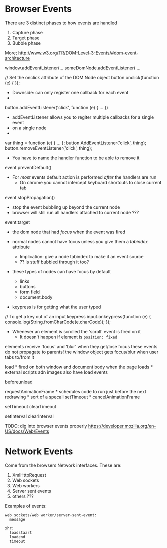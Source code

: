 # Browser Events

There are 3 distinct phases to how events are handled

1. Capture phase
2. Target phase
3. Bubble phase

More; http://www.w3.org/TR/DOM-Level-3-Events/#dom-event-architecture

window.addEventListener(...
someDomNode.addEventListener( ...


// Set the onclick attribute of the DOM Node object
button.onclick(function (e) { });
* Downside: can only register one callback for each event
*
button.addEventListener('click', function (e) { ... })

* addEventListener allows you to regiter multiple callbacks for a single event
* on a single node
*

var thing = function (e) { ... };
button.AddEventListener('click', thing);
button.removeEventListener('click', thing);
* You have to name the handler function to be able to remove it

event.preventDefault()
* For _most_ events default action is performed *after* the handlers are run
    * On chrome you cannot intercept keyboard shortcuts to close current tab

event.stopPropagation()
* stop the event bubbling up beyond the current node
* browser will still run all handlers attached to current node ???

event.target
* the dom node that had _focus_ when the event was fired
* normal nodes cannot have focus unless you give them a _tabindex_ attribute
    * Implication: give a node tabindex to make it an event source
    * ?? is stuff bubbled through it too?
* these types of nodes can have focus by default
    * links
    * buttons
    * form field
    * document.body


* keypress is for getting what the user typed

// To get a key out of an input keypress
input.onkeypress(function (e) {
  console.log(String.fromCharCode(e.charCode));
});


* Whenever an element is scrolled the 'scroll' event is fired on it
    * It doesn't happen if element is `position: fixed`

elements receive 'focus' and 'blur' when they get/lose focus
    these events do not propagate to parents!
    the window object gets focus/blur when user tabs to/from it

load
    * fired on both window and document body when the page loads
    * external scripts adn images also have load events

beforeunload


requestAnimationFrame
    * schedules code to run just before the next redrawing
    * sort of a specail setTimeout
    *
cancelAnimationFrame

setTimeout
clearTimeout

setInterval
clearInterval

TODO: dig into browser events properly
  https://developer.mozilla.org/en-US/docs/Web/Events

# Network Events

Come from the browsers Network interfaces. These are:

1. XmlHttpRequest
2. Web sockets
3. Web workers
4. Server sent events
5. others ???

Examples of events:

```
web sockets/web worker/server-sent-event:
  message

xhr:
  loadstaart
  loadend
  timeout
```

